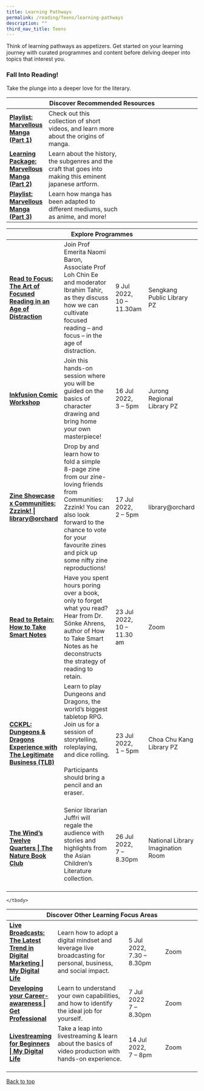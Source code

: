 ```yaml
---
title: Learning Pathways
permalink: /reading/Teens/learning-pathways
description: ""
third_nav_title: Teens
---
```

Think of learning pathways as appetizers. Get started on your learning journey with curated programmes and content before delving deeper into topics that interest you.

<h3><b>Fall Into Reading!</b></h3>
Take the plunge into a deeper love for the literary.

<div class="horizontal-scroll margin--bottom--lg">
  <table class="generic-table">
    <thead>
      <tr>
        <th class="is-uppercase has-weight-normal" colspan="4">Discover Recommended Resources</th>
      </tr>
    </thead>
    <tbody>
      <tr>
        <td style="width: 20%;"><a target="_blank" href= "/reading/teens/content"><b>Playlist: Marvellous Manga (Part 1)</b></a></td>
        <td style="width: 40%;">Check out this collection of short videos, and learn more about the origins of manga.</td>
        <td style="width: 20%;"> </td>
        <td style="width: 20%;"> </td>
      </tr>
      <tr>
        <td style="width: 20%;"><a target="_blank" href="/reading/teens/content"><b>Learning Package: Marvellous Manga (Part 2)</b></a></td>
        <td>Learn about the history, the subgenres and the craft that goes into making this eminent japanese artform.</td>
        <td></td>
        <td> </td>
    </tr>
			      <tr>
        <td style="width: 20%;"><a target="_blank" href= "/reading/teens/content"><b>Playlist: Marvellous Manga (Part 3)</b></a></td>
        <td style="width: 40%;">Learn how manga has been adapted to different mediums, such as anime, and more!</td>
        <td style="width: 20%;"> </td>
        <td style="width: 20%;"> </td>
      </tr>
			
			
 </tbody>
  </table>
</div>

<div class="horizontal-scroll margin--bottom--lg">
  <table class="generic-table">
    <thead>
      <tr>
        <th class="is-uppercase has-weight-normal" colspan="4">Explore Programmes</th>
      </tr>
    </thead>
    <tbody>
      <tr>
        <td style="width: 20%;"><a target="_blank" href="https://www.eventbrite.sg/e/read-to-focus-the-art-of-focused-reading-in-an-age-of-distraction-tickets-359124660527?aff=ebdsoporgprofile"><b>Read to Focus: The Art of Focused Reading in an Age of Distraction</b></a></td>
        <td style="width: 40%;">Join Prof Emerita Naomi Baron, Associate Prof Loh Chin Ee and moderator Ibrahim Tahir, as they discuss how we can cultivate focused reading – and focus – in the age of distraction.</td>
        <td style="width: 20%;"> 9 Jul 2022,<br>10 – 11.30am</td>
        <td style="width: 20%;">Sengkang Public Library PZ</td>
      </tr>
					<tr>
<td><a target="_blank" href="https://www.eventbrite.sg/e/inkfusion-comic-workshop-tickets-352490547717?aff=ebdsoporgprofile"><b>Inkfusion Comic Workshop</b></a></td>
        <td>Join this hands-on session where you will be guided on the basics of character drawing and bring home your own masterpiece!
        </td><td>16 Jul 2022, <br>3 – 5pm</td>
        <td>Jurong Regional Library PZ</td>
      </tr>
<tr>
<td><a target="_blank" href="https://www.eventbrite.sg/e/zine-showcase-x-communities-zzzink-libraryorchard-tickets-367318548667?aff=ebdsoporgprofile"><b>Zine Showcase x Communities: Zzzink! | library@orchard</b></a></td>
        <td> Drop by and learn how to fold a simple 8-page zine from our zine-loving friends from Communities: Zzzink! You can also look forward to the chance to vote for your favourite zines and pick up some nifty zine reproductions!
        </td><td>17 Jul 2022, <br>2 – 5pm</td>
        <td>library@orchard</td>
      </tr>
<tr>
<td><a target="_blank" href="https://www.eventbrite.sg/e/read-to-retain-how-to-take-smart-notes-tickets-359126796917?aff=ebdsoporgprofile"><b>Read to Retain: How to Take Smart Notes</b></a></td>
        <td> Have you spent hours poring over a book, only to forget what you read? Hear from Dr. Sönke Ahrens, author of How to Take Smart Notes as he deconstructs the strategy of reading to retain.
        </td><td>23 Jul 2022, <br>10 – 11.30 am</td>
        <td>Zoom</td>
      </tr>

<tr>
<td><a target="_blank" href="https://www.eventbrite.sg/e/cckpl-dungeons-dragons-experience-with-the-legitimate-business-tlb-tickets-370259234337?aff=ebdsoporgprofile" ><b>CCKPL: Dungeons & Dragons Experience with The Legitimate Business (TLB)</b></a></td>
	<td>Learn to play Dungeons and Dragons, the world’s biggest tabletop RPG. Join us for a session of storytelling, roleplaying, and dice rolling.<br><br>Participants should bring a pencil and an eraser.<br><br>
        </td><td>23 Jul 2022, <br>1 – 5pm</td>
        <td>Choa Chu Kang Library PZ</td>
      </tr>
<tr>
<td><a target="_blank" href="https://www.eventbrite.sg/e/the-winds-twelve-quarters-the-nature-book-club-registration-365404052357?aff=ebdsoporgprofile"><b>The Wind’s Twelve Quarters | The Nature Book Club</b></a></td>
	<td>Senior librarian Juffri will regale the audience with stories and highlights from the Asian Children’s Literature collection.<br><br>
        </td><td>26 Jul 2022, <br>7 – 8.30pm</td>
        <td>National Library Imagination Room</td>
      </tr>
    </tbody>
  </table>
</div>

<div class="horizontal-scroll margin--bottom--lg">
  <table class="generic-table">
    <thead>
      <tr>
        <th class="is-uppercase has-weight-normal" colspan="4">Discover Other Learning Focus Areas</th>
      </tr>
    </thead>
    <tbody>
      <tr>
        <td style="width: 20%;"><a target="_blank" href="https://www.eventbrite.sg/e/live-broadcasts-the-latest-trend-in-digital-marketing-my-digital-life-tickets-366354685727?aff=ebdsoporgprofile"><b>Live Broadcasts: The Latest Trend in Digital Marketing | My Digital Life</b></a></td>
        <td style="width: 40%;"> Learn how to adopt a digital mindset and leverage live broadcasting for personal, business, and social impact.</td>
        <td style="width: 20%;">5 Jul 2022, <br>7.30 – 8.30pm</td>
        <td style="width: 20%;">Zoom</td>
      </tr>
<tr>
        <td><a target="_blank" href="https://www.eventbrite.sg/e/developing-your-career-awareness-get-professional-tickets-360256907107?aff=ebdsoporgprofile"><b>Developing your Career-awareness | Get Professional</b></a></td>
        <td>Learn to understand your own capabilities, and how to identify the ideal job for yourself.</td>
        <td>7 Jul 2022<br>7 – 8.30pm</td>
        <td>Zoom</td>
      </tr>
<tr>
<td><a target="_blank" href="https://www.eventbrite.sg/e/livestreaming-for-beginners-my-digital-life-registration-360265863897?aff=ebdsoporgprofile" ><b>Livestreaming for Beginners | My Digital Life</b></a></td>
	<td>Take a leap into livestreaming & learn about the basics of video production with hands-on experience.<br><br>
        </td><td>14 Jul 2022, <br>7 – 8pm</td>
        <td>Zoom</td>
      </tr>

    </tbody>
  </table>
</div>
<p class="has-text-right margin--top--xl"><a href="#main-content">Back to top</a></p>